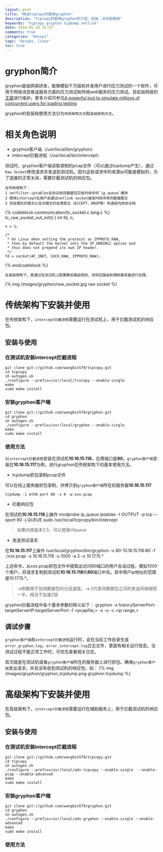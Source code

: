 ```yaml
---
layout: post
title: "再话tcpcopy的胞弟gryphon"
description: "tcpcopy的胞弟gryphon的介绍，安装，测试和使用"
keywords: "tcpcopy gryphon tcpdump netlink"
date: 2014-05-28 15:57
comments: true
categories: "devops"
tags: "devops, linux"
toc: true
---
```

# gryphon简介 #
gryphon是由网易研发，能够模拟千万级别并发用户进行压力测试的一个软件，可用于网络消息推送服务方面的压力测试和传统web服务的压力测试。目前由网易的 [王斌](http://weibo.com/tcpcopy)进行维护。更多介绍可参见[A powerful tool to simulate millions of concurrent users for loading testing](https://github.com/wangbin579/gryphon)
<!-- more -->
gryphon的安装和使用方法分为`传统架构方式`和`高级架构方式`。
# 相关角色说明 #
* gryphon客户端（/usr/local/bin/gryphon）
* intercept拦截进程（/usr/local/bin/intercept）


测试时，gryphon客户端读取录制的pcap文件（可以通过tcpdump产生），通过`Raw Socket`修改请求并发送到测试机。因为这些请求中的来源ip可能是模拟的，为了连接的正常关闭，需要拦截测试机的响应包。

    在传统架构下：
    1 netfilter-iptables在协议栈将数据包交给内核中的`ip_queue`模块
    2 使用intercept在用户态通过netlink socket接收内核传来的数据报文
    3 将处理后的报文以及对报文的处理意见（ACCEPT，DROP等）传递给内核协议栈

{% codeblock communication/tc_socket.c lang:c %}
tc_raw_socket_out_init()
{
    int fd, n;

    n = 1;

    /*
     * On Linux when setting the protocol as IPPROTO_RAW,
     * then by default the kernel sets the IP_HDRINCL option and
     * thus does not prepend its own IP header.
     */
    fd = socket(AF_INET, SOCK_RAW, IPPROTO_RAW);
{% endcodeblock %}

    在高级架构下，是通过在测试机上配置静态路由规则，将响应路由到辅助服务器进行处理。

{% img /images/gryphon/raw_socket.jpg raw socket %}
# 传统架构下安装并使用 #
在传统架构下，`intercept拦截进程`需要运行在测试机上，用于拦截测试机的响应包。

## 安装与使用 ##
### 在测试机安装intercept拦截进程 ###
    git clone git://github.com/wangbin579/tcpcopy.git
    cd tcpcopy
    sh autogen.sh
    ./configure --prefix=/usr/local/tcocopy --enable-single
    make
    sudo make install
### 安装gryphon客户端 ###
    git clone git://github.com/wangbin579/gryphon.git
    cd gryphon
    sh autogen.sh
    ./configure --prefix=/usr/local/gryphon --enable-single
    make
    sudo make install
### 使用方法 ###
以`intercept拦截进程`安装在测试机**10.16.15.118**，应用端口是**80**，`gryphon客户端`安装在**10.16.15.117**为例，进行gryphon在传统架构下的基本使用方法。

* tcpdump抓包录制pcap文件

可以在线上服务器抓包录制，并拷贝到`gryphon客户端`所在的服务器**10.16.15.117**

    tcpdump -i eth0 port 80 -s 0 -w xxx.pcap

* 拦截响应包

在测试机**10.16.15.118**上操作
    modprobe ip_queue
    iptables -I OUTPUT -p tcp --sport 80 -j QUEUE
    sudo /usr/local/tcpcopy/bin/intercept

> 如果内核版本3.5，可以使用nfqueue

* 发送测试请求

在**10.16.15.117**上操作
    /usr/local/gryphon/bin/gryphon -x 80-10.16.15.118:80 -f ./xxx.pcap -s 10.16.15.118 -u 1000 -a 2 -c 10.17.15.*

上述命令，从xxx.pcap抓包文件中提取出访问80端口的用户会话过程，模拟1000个用户，将请求复制到测试机**10.16.15.118**的**80**端口中去。其中用户ip地址的范围是10.17.15.*。

> -a参数用于加快数据包的分送速度。-a 2代表将数据包之间的发送间隔缩短一半，相当于加速2倍

gryphon拦截进程中各个基本参数的释义如下：
    gryphon -x historyServerPort-targetServerIP:targetServerPort -f <pcapfile,> -s <intercept address> -u <user num> -c <ip range,>

## 调试步骤 ##
`gryphon客户端`和`intercept拦截进程`运行时，会在当前工作目录生成`error_gryphon.log`，`error_intercept.log`日志文件，里面有相关运行信息。当测试过程不能正常工作时，可优先查看相关日志。

其次就是在测试机或者`gryphon客户端`所在的服务器上进行抓包。确保`gryphon客户端`发出请求，并且没有收到测试机的响应包，如：
{% img /images/gryphon/gryphon_tcpdump.png gryphon tcpdump %}
# 高级架构下安装并使用 #
在高级架构下，`intercept拦截进程`需要运行在辅助服务上，用于拦截测试机的响应包。

## 安装与使用 ##
### 在测试机安装intercept拦截进程 ###
    git clone git://github.com/wangbin579/tcpcopy.git
    cd tcpcopy
    sh autogen.sh
    ./configure --prefix=/usr/local/adv-tcpcopy --enable-single  --enable-pcap --enable-advanced
    make
    sudo make install
### 安装gryphon客户端 ###
    git clone git://github.com/wangbin579/gryphon.git
    cd gryphon
    sh autogen.sh
    ./configure --prefix=/usr/local/adv-gryphon --enable-single --enable-advanced
    make
    sudo make install
### 使用方法 ###
